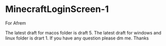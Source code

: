 # MinecraftLoginScreen-1
 For Afrem
 
 The latest draft for macos folder is draft 5. The latest draft for windows and linux folder is drart 1. If you have any question please dm me. Thanks
